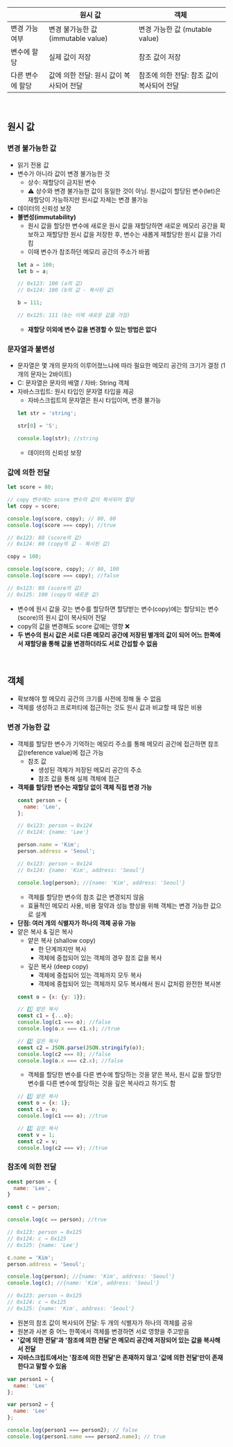 ||원시 값|객체|
|---|---|---|
|변경 가능 여부|변경 불가능한 값 (immutable value)|변경 가능한 값 (mutable value)|
|변수에 할당|실제 값이 저장|참조 값이 저장|
|다른 변수에 할당|값에 의한 전달: 원시 값이 복사되어 전달|참조에 의한 전달: 참조 값이 복사되어 전달|
<br/>

## 원시 값
### 변경 불가능한 값
- 읽기 전용 값
- 변수가 아니라 값이 변경 불가능한 것
  - 상수: 재할당이 금지된 변수
  - ⚠️ 상수와 변경 불가능한 값이 동일한 것이 아님. 원시값이 할당된 변수(let)은 재할당이 가능하지만 원시값 자체는 변경 불가능
- 데이터의 신뢰성 보장
- **불변성(immutability)**
  - 원시 값을 할당한 변수에 새로운 원시 값을 재할당하면 새로운 메모리 공간을 확보하고 재할당한 원시 값을 저장한 후, 변수는 새롭게 재할당한 원시 값을 가리킴
  - 이때 변수가 참조하던 메모리 공간의 주소가 바뀜 
  ```javascript
  let a = 100;
  let b = a;
  
  // 0x123: 100 (a의 값)
  // 0x124: 100 (b의 값 - 복사된 값)
  
  b = 111;
  
  // 0x125: 111 (b는 이제 새로운 값을 가짐)
  ```
  - **재할당 이외에 변수 값을 변경할 수 있는 방법은 없다**
### 문자열과 불변성
- 문자열은 몇 개의 문자의 이루어졌느냐에 따라 필요한 메모리 공간의 크기가 결정 (1개의 문자는 2바이트)
- C: 문자열은 문자의 배열 / 자바: String 객체
- 자바스크립트: 원시 타입인 문자열 타입을 제공
  - 자바스크립트의 문자열은 원시 타입이며, 변경 불가능
  ```javascript
  let str = 'string';

  str[0] = 'S';

  console.log(str); //string
  ```
  - 데이터의 신뢰성 보장
### 값에 의한 전달
```javascript
let score = 80;

// copy 변수에는 score 변수의 값이 복사되어 할당
let copy = score;

console.log(score, copy); // 80, 80
console.log(score === copy); //true

// 0x123: 80 (score의 값)
// 0x124: 80 (copy의 값 - 복사된 값)

copy = 100;

console.log(score, copy); // 80, 100
console.log(score === copy); //false

// 0x123: 80 (score의 값)
// 0x125: 100 (copy의 새로운 값)
```
- 변수에 원시 값을 갖는 변수를 할당하면 할당받는 변수(copy)에는 할당되는 변수(score)의 원시 값이 복사되어 전달
- copy의 값을 변경해도 score 값에는 영향 ❌
- **두 변수의 원시 값은 서로 다른 메모리 공간에 저장된 별개의 값이 되어 어느 한쪽에서 재할당을 통해 값을 변경하더라도 서로 간섭할 수 없음**
<br/>

## 객체
- 확보해야 할 메모리 공간의 크기를 사전에 정해 둘 수 없음
- 객체를 생성하고 프로퍼티에 접근하는 것도 원시 값과 비교할 때 많은 비용
### 변경 가능한 값
- 객체를 할당한 변수가 기억하는 메모리 주소를 통해 메모리 공간에 접근하면 참조 값(reference value)에 접근 가능
  - 참조 값
    - 생성된 객체가 저장된 메모리 공간의 주소
    - 참조 값을 통해 실제 객체에 접근
- **객체를 할당한 변수는 재할당 없이 객체 직접 변경 가능**
  ```javascript
  const person = {
    name: 'Lee',
  };
  
  // 0x123: person → 0x124
  // 0x124: {name: 'Lee'} 
  
  person.name = 'Kim';
  person.address = 'Seoul';
  
  // 0x123: person → 0x124
  // 0x124: {name: 'Kim', address: 'Seoul'}
  
  console.log(person); //{name: 'Kim', address: 'Seoul'}
  ```
  - 객체를 할당한 변수의 참조 값은 변경되지 않음
  - 효율적인 메모리 사용, 비용 절약과 성능 향상을 위해 객체는 변경 가능한 값으로 설계
- **단점: 여러 개의 식별자가 하나의 객체 공유 가능**
- 얕은 복사 & 깊은 복사
  - 얕은 복사 (shallow copy)
    - 한 단계까지만 복사
    - 객체에 중첩되어 있는 객체의 경우 참조 값을 복사
  - 깊은 복사 (deep copy)
    - 객체에 중첩되어 있는 객체까지 모두 복사
    - 객체에 중첩되어 있는 객체까지 모두 복사해서 원시 값처럼 완전한 복사본
  ```javascript
  const o = {x: {y: 1}};

  // 1️⃣ 얕은 복사
  const c1 = {...o};
  console.log(c1 === o); //false
  console.log(o.x === c1.x); //true

  // 2️⃣ 깊은 복사
  const c2 = JSON.parse(JSON.stringify(o));
  console.log(c2 === 0); //false
  console.log(o.x === c2.x); //false
  ```
  - 객체를 할당한 변수를 다른 변수에 할당하는 것을 얕은 복사, 원시 값을 할당한 변수를 다른 변수에 할당하는 것을 깊은 복사라고 하기도 함
  ```javascript
  // 1️⃣ 얕은 복사
  const o = {x: 1};
  const c1 = o;
  console.log(c1 === o); //true

  // 2️⃣ 깊은 복사
  const v = 1;
  const c2 = v;
  console.log(c2 === v); //true
  ```
### 참조에 의한 전달 
```javascript
const person = {
  name: 'Lee',
}

const c = person;

console.log(c == person); //true

// 0x123: person → 0x125
// 0x124: c → 0x125
// 0x125: {name: 'Lee'}

c.name = 'Kim';
person.address = 'Seoul';

console.log(person); //{name: 'Kim', address: 'Seoul'}
console.log(c); //{name: 'Kim', address: 'Seoul'}

// 0x123: person → 0x125
// 0x124: c → 0x125
// 0x125: {name: 'Kim', address: 'Seoul'}
```
- 원본의 참조 값이 복사되어 전달: 두 개의 식별자가 하나의 객체를 공유
- 원본과 사본 중 어느 한쪽에서 객체를 변경하면 서로 영향을 주고받음
- **'값에 의한 전달'과 '참조에 의한 전달'은 메모리 공간에 저장되어 있는 값을 복사해서 전달**
- **자바스크립트에서는 '참조에 의한 전달'은 존재하지 않고 '값에 의한 전달'만이 존재한다고 말할 수 있음**
```javascript
var person1 = {
  name: 'Lee'
};

var person2 = {
  name: 'Lee'
};

console.log(person1 === person2); // false
console.log(person1.name === person2.name); // true
```

